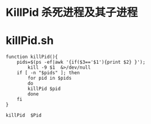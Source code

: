 # KillPid 杀死进程及其子进程

# killPid.sh

```shell
function killPid(){
    pids=$(ps -ef|awk '{if($3=='$1'){print $2} }');
        kill -9 $1  &>/dev/null
    if [ -n "$pids" ]; then
        for pid in $pids
        do
        killPid $pid
        done
    fi
}

killPid  $Pid
```



